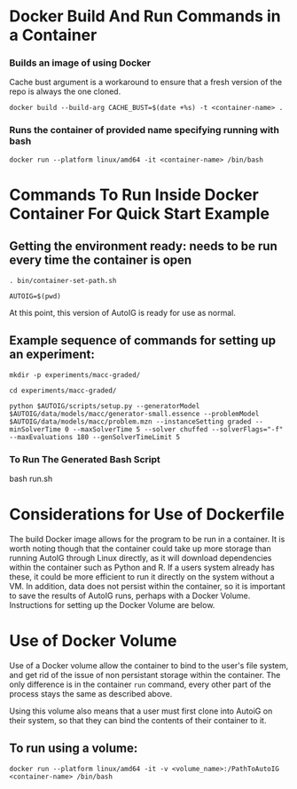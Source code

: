 # Docker Build And Run Commands in a Container

### Builds an image of <container-name> using Docker

Cache bust argument is a workaround to ensure that a fresh version of the repo is always the one cloned.

`docker build --build-arg CACHE_BUST=$(date +%s) -t <container-name> .`

### Runs the container of provided name specifying running with bash

`docker run --platform linux/amd64 -it <container-name> /bin/bash`

# Commands To Run Inside Docker Container For Quick Start Example

## Getting the environment ready: needs to be run every time the container is open

`. bin/container-set-path.sh`

`AUTOIG=$(pwd)`

At this point, this version of AutoIG is ready for use as normal.

## Example sequence of commands for setting up an experiment:

`mkdir -p experiments/macc-graded/`

`cd experiments/macc-graded/`

`python $AUTOIG/scripts/setup.py --generatorModel $AUTOIG/data/models/macc/generator-small.essence --problemModel $AUTOIG/data/models/macc/problem.mzn --instanceSetting graded --minSolverTime 0 --maxSolverTime 5 --solver chuffed --solverFlags="-f" --maxEvaluations 180 --genSolverTimeLimit 5`

### To Run The Generated Bash Script

bash run.sh

# Considerations for Use of Dockerfile

The build Docker image allows for the program to be run in a container. It is worth noting though that the container could take up more storage than running AutoIG through Linux directly, as it will download dependencies within the container such as Python and R. If a users system already has these, it could be more efficient to run it directly on the system without a VM. In addition, data does not persist within the container, so it is important to save the results of AutoIG runs, perhaps with a Docker Volume. Instructions for setting up the Docker Volume are below.

# Use of Docker Volume

Use of a Docker volume allow the container to bind to the user's file system, and get rid of the issue of non persistant storage within the container. The only difference is in the container `run` command, every other part of the process stays the same as described above.

Using this volume also means that a user must first clone into AutoiG on their system, so that they can bind the contents of their container to it.

## To run using a volume:

`docker run --platform linux/amd64 -it -v <volume_name>:/PathToAutoIG <container-name> /bin/bash`

